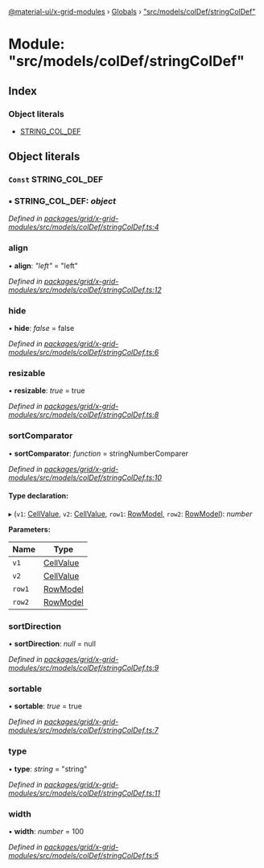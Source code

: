 [@material-ui/x-grid-modules](../README.md) › [Globals](../globals.md) › ["src/models/colDef/stringColDef"](_src_models_coldef_stringcoldef_.md)

# Module: "src/models/colDef/stringColDef"

## Index

### Object literals

* [STRING_COL_DEF](_src_models_coldef_stringcoldef_.md#const-string_col_def)

## Object literals

### `Const` STRING_COL_DEF

### ▪ **STRING_COL_DEF**: *object*

*Defined in [packages/grid/x-grid-modules/src/models/colDef/stringColDef.ts:4](https://github.com/mui-org/material-ui-x/blob/a679779/packages/grid/x-grid-modules/src/models/colDef/stringColDef.ts#L4)*

###  align

• **align**: *"left"* = "left"

*Defined in [packages/grid/x-grid-modules/src/models/colDef/stringColDef.ts:12](https://github.com/mui-org/material-ui-x/blob/a679779/packages/grid/x-grid-modules/src/models/colDef/stringColDef.ts#L12)*

###  hide

• **hide**: *false* = false

*Defined in [packages/grid/x-grid-modules/src/models/colDef/stringColDef.ts:6](https://github.com/mui-org/material-ui-x/blob/a679779/packages/grid/x-grid-modules/src/models/colDef/stringColDef.ts#L6)*

###  resizable

• **resizable**: *true* = true

*Defined in [packages/grid/x-grid-modules/src/models/colDef/stringColDef.ts:8](https://github.com/mui-org/material-ui-x/blob/a679779/packages/grid/x-grid-modules/src/models/colDef/stringColDef.ts#L8)*

###  sortComparator

• **sortComparator**: *function* = stringNumberComparer

*Defined in [packages/grid/x-grid-modules/src/models/colDef/stringColDef.ts:10](https://github.com/mui-org/material-ui-x/blob/a679779/packages/grid/x-grid-modules/src/models/colDef/stringColDef.ts#L10)*

#### Type declaration:

▸ (`v1`: [CellValue](_src_models_rows_.md#cellvalue), `v2`: [CellValue](_src_models_rows_.md#cellvalue), `row1`: [RowModel](../interfaces/_src_models_rows_.rowmodel.md), `row2`: [RowModel](../interfaces/_src_models_rows_.rowmodel.md)): *number*

**Parameters:**

Name | Type |
------ | ------ |
`v1` | [CellValue](_src_models_rows_.md#cellvalue) |
`v2` | [CellValue](_src_models_rows_.md#cellvalue) |
`row1` | [RowModel](../interfaces/_src_models_rows_.rowmodel.md) |
`row2` | [RowModel](../interfaces/_src_models_rows_.rowmodel.md) |

###  sortDirection

• **sortDirection**: *null* = null

*Defined in [packages/grid/x-grid-modules/src/models/colDef/stringColDef.ts:9](https://github.com/mui-org/material-ui-x/blob/a679779/packages/grid/x-grid-modules/src/models/colDef/stringColDef.ts#L9)*

###  sortable

• **sortable**: *true* = true

*Defined in [packages/grid/x-grid-modules/src/models/colDef/stringColDef.ts:7](https://github.com/mui-org/material-ui-x/blob/a679779/packages/grid/x-grid-modules/src/models/colDef/stringColDef.ts#L7)*

###  type

• **type**: *string* = "string"

*Defined in [packages/grid/x-grid-modules/src/models/colDef/stringColDef.ts:11](https://github.com/mui-org/material-ui-x/blob/a679779/packages/grid/x-grid-modules/src/models/colDef/stringColDef.ts#L11)*

###  width

• **width**: *number* = 100

*Defined in [packages/grid/x-grid-modules/src/models/colDef/stringColDef.ts:5](https://github.com/mui-org/material-ui-x/blob/a679779/packages/grid/x-grid-modules/src/models/colDef/stringColDef.ts#L5)*
